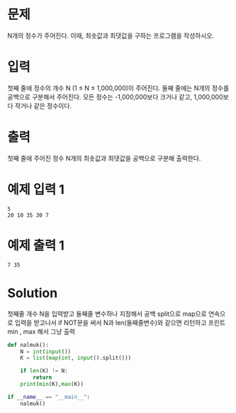 # 문제
N개의 정수가 주어진다. 이때, 최솟값과 최댓값을 구하는 프로그램을 작성하시오.

# 입력
첫째 줄에 정수의 개수 N (1 ≤ N ≤ 1,000,000)이 주어진다. 둘째 줄에는 N개의 정수를 공백으로 구분해서 주어진다. 모든 정수는 -1,000,000보다 크거나 같고, 1,000,000보다 작거나 같은 정수이다.

# 출력
첫째 줄에 주어진 정수 N개의 최솟값과 최댓값을 공백으로 구분해 출력한다.

# 예제 입력 1
```
5
20 10 35 30 7
```
# 예제 출력 1
```
7 35
```
# Solution
첫째줄 개수 N을 입력받고
둘째줄 변수하나 지정해서 공백 split으로  map으로 연속으로 입력을 받고나서
if NOT문을 써서 N과 len(둘째줄변수)와 같으면 리턴하고
프린트 min , max 해서 그냥 출력
```python
def nalmuk():
    N = int(input())
    K = list(map(int, input().split()))

    if len(K) != N:
        return
    print(min(K),max(K))

if __name__ == "__main__":
    nalmuk()
```
